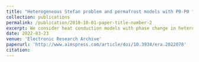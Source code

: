```yaml
---
title: "Heterogeneous Stefan problem and permafrost models with P0-P0 finite elements and fully implicit monolithic solver"
collection: publications
permalink: /publication/2010-10-01-paper-title-number-2
excerpt: We consider heat conduction models with phase change in heterogeneous materials. We are motivated by important applications including heat conduction in permafrost, phase change materials (PCM), and human tissue. We focus on the mathematical and computational challenges associated with the nonlinear and discontinuous character of constitutive relationships related to the presence of free boundaries and material interfaces. We propose a monolithic discretization framework based on lowest order mixed finite elements on rectangular grids well known for its conservative properties. We implement this scheme which we call P0-P0 as cell centered finite differences, and combine with a fully implicit time stepping scheme. We show that our algorithm is robust and compares well to piecewise linear approaches. While various basic theoretical properties of the algorithms are well known, we prove several results for the new heterogeneous framework, and point out challenges and open questions; these include the approximability of fluxes by piecewise continuous linears, while the true flux features a jump. We simulate a variety of scenarios of interest.
date: 2022-03-23
venue: 'Electronic Research Archive'
paperurl: 'http://www.aimspress.com/article/doi/10.3934/era.2022078'
citation:
---
```

